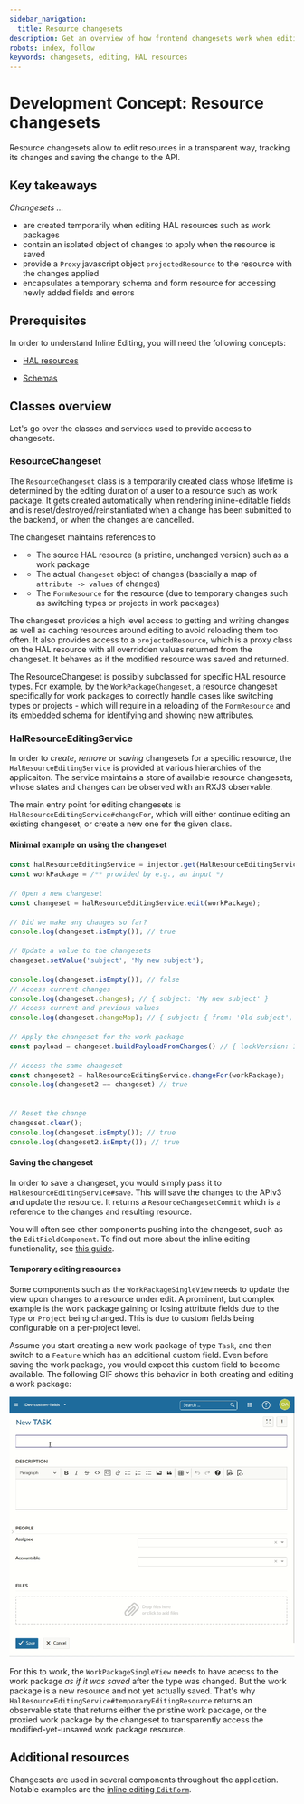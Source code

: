 ```yaml
---
sidebar_navigation:
  title: Resource changesets
description: Get an overview of how frontend changesets work when editing hal resources
robots: index, follow
keywords: changesets, editing, HAL resources
---
```


# Development Concept: Resource changesets

Resource changesets allow to edit resources in a transparent way, tracking its changes and saving the change to the API.

## Key takeaways

*Changesets ...*

- are created temporarily when editing HAL resources such as work packages
- contain an isolated object of changes to apply when the resource is saved
- provide a `Proxy` javascript object `projectedResource` to the resource with the changes applied
- encapsulates a temporary schema and form resource for accessing newly added fields and errors



## Prerequisites

In order to understand Inline Editing, you will need the following concepts:

- [HAL resources](../hal-resources)

- [Schemas](../resource-schemas)



## Classes overview

Let's go over the classes and services used to provide access to changesets.



### ResourceChangeset

The `ResourceChangeset` class is a temporarily created class whose lifetime is determined by the editing duration of a user to a resource such as work package. It gets created automatically when rendering inline-editable fields and is reset/destroyed/reinstantiated when a change has been submitted to the backend, or when the changes are cancelled.

The changeset maintains references to

 *  - The source HAL resource (a pristine, unchanged version) such as a work package
 *  - The actual `Changeset` object of changes (bascially a map of `attribute -> values` of changes)
 *  - The `FormResource` for the resource (due to temporary changes such as switching types or projects in work packages)
 

The changeset provides a high level access to getting and writing changes as well as caching resources around editing to avoid reloading them too often. It also provides access to a `projectedResource`, which is a proxy class on the HAL resource with all overridden values returned from the changeset. It behaves as if the modified resource was saved and returned.

The ResourceChangeset is possibly subclassed for specific HAL resource types. For example, by the `WorkPackageChangeset`, a resource changeset specifically for work packages to correctly handle cases like switching types or projects - which will require in a reloading of the `FormResource` and its embedded schema for identifying and showing new attributes.



### HalResourceEditingService

In order to *create*, *remove* or *saving* changesets for a specific resource, the `HalResourceEditingService` is provided at various hierarchies of the applicaiton. The service maintains a store of available resource changesets, whose states and changes can be observed with an RXJS observable.

The main entry point for editing changesets is `HalResourceEditingService#changeFor`, which will either continue editing an existing changeset, or create a new one for the given class.



#### Minimal example on using the changeset

```typescript
const halResourceEditingService = injector.get(HalResourceEditingService);
const workPackage = /** provided by e.g., an input */

// Open a new changeset
const changeset = halResourceEditingService.edit(workPackage);

// Did we make any changes so far?
console.log(changeset.isEmpty()); // true

// Update a value to the changesets
changeset.setValue('subject', 'My new subject');

console.log(changeset.isEmpty()); // false
// Access current changes
console.log(changeset.changes); // { subject: 'My new subject' }
// Access current and previous values
console.log(changeset.changeMap); // { subject: { from: 'Old subject', to: 'My new subject' } }

// Apply the changeset for the work package
const payload = changeset.buildPayloadFromChanges() // { lockVersion: 1, subject: 'My new subject'};

// Access the same changeset
const changeset2 = halResourceEditingService.changeFor(workPackage);
console.log(changeset2 == changeset) // true


// Reset the change
changeset.clear();
console.log(changeset.isEmpty()); // true
console.log(changeset2.isEmpty()); // true
```



#### Saving the changeset

In order to save a changeset, you would simply pass it to `HalResourceEditingService#save`. This will save the changes to the APIv3 and update the resource. It returns a `ResourceChangesetCommit` which is a reference to the changes and resulting resource.



You will often see other components pushing into the changeset, such as the `EditFieldComponent`. To find out more about the inline editing functionality, see [this guide](../inline-editing).



#### Temporary editing resources

Some components such as the `WorkPackageSingleView` needs to update the view upon changes to a resource under edit. A prominent, but complex example is the work package gaining or losing attribute fields due to the `Type` or `Project` being changed. This is due to custom fields being configurable on a per-project level.

Assume you start creating a new work package of type `Task`, and then switch to a `Feature` which has an additional custom field. Even before saving the work package, you would expect this custom field to become available. The following GIF shows this behavior in both creating and editing a work package:

![Type switching resulting in new attributes](type-switching.gif)

For this to work, the `WorkPackageSingleView` needs to have acecss to the work package *as if it was saved* after the type was changed. But the work package is a new resource and not yet actually saved. That's why `HalResourceEditingService#temporaryEditingResource` returns an observable state that returns either the pristine work package, or the proxied work package by the changeset to transparently access the modified-yet-unsaved work package resource.



## Additional resources

Changesets are used in several components throughout the application. Notable examples are the [inline editing `EditForm`](../inline-editing).



